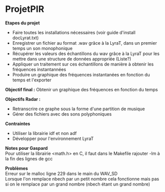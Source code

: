 # ProjetPIR


**Etapes du projet**
- Faire toutes les installations nécessaires (voir guide d'install docLyrat.txt)
- Enregistrer un fichier au format .wav grâce à la LyraT, dans un premier temps un son monophonique
- Récupérer les valeurs des échantillons du wav grâce à la LyraT pour les mettre dans une structure de données appropriée (Liste?)
- Appliquer un traitement sur ces échantillons de manière à obtenir les fréquences instantannées
- Produire un graphique des fréquences instantanées en fonction du temps et l'exporter

**Objectif final :**
Obtenir un graphique des fréquences en fonction du temps

**Objectifs Radar :**
- Retranscrire ce graphe sous la forme d'une partition de musique
- Gérer des fichiers avec des sons polyphoniques

**Contraintes**
- Utiliser la librairie idf et non adf
- Développer pour l'environnement LyraT


**Notes pour Gaspard**  
Pour utiliser la librairie <math.h> en C, il faut dans le Makefile rajouter -lm à la fin des lignes de gcc

**Problèmes**   
Erreur sur le malloc ligne 229 dans le main du WAV_SD   
Lorsque l'on remplace nbech par un petit nombre cela fonctionne mais pas si on le remplace par un grand nombre (nbech étant un grand nombre)   


